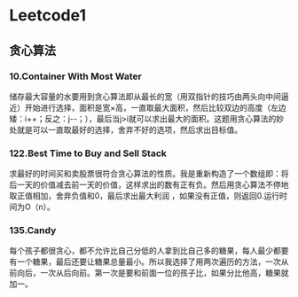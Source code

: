 # Leetcode1
## 贪心算法
### 10.Container With Most Water
储存最大容量的水要用到贪心算法即从最长的宽（用双指针的技巧由两头向中间逼近）开始进行选择，面积是宽×高，一直取最大面积，然后比较双边的高度（左边矮：i++；反之：j--；），最后当j>i就可以求出最大的面积。这题用贪心算法的妙处就是可以一直取最好的选择，舍弃不好的选项，然后求出目标值。
### 122.Best Time to Buy and Sell Stack
求最好的时间买和卖股票很符合贪心算法的性质。我是重新构造了一个数组即：将后一天的价值减去前一天的价值，这样求出的数有正有负。然后用贪心算法不停地取正值相加，舍弃负值和0，最后求出最大利润
，如果没有正值，则返回0.运行时间为O（n）。
### 135.Candy
每个孩子都很贪心，都不允许比自己分低的人拿到比自己多的糖果，每人最少都要有一个糖果，最后还要让糖果总量最小。所以我选择了用两次遍历的方法，一次从前向后，一次从后向前。第一次是要和前面一位的孩子比，如果分比他高，糖果就加一。

